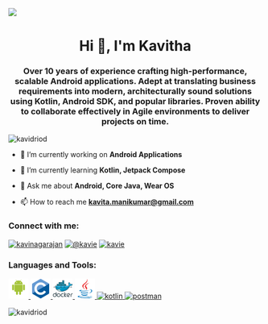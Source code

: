 <img src="https://media.licdn.com/dms/image/D5616AQG4FgRkyC7ZDg/profile-displaybackgroundimage-shrink_200_800/0/1696607779489?e=2147483647&v=beta&t=179FyFTtXgU_VM2F8gvHhz9OCPUpdBG-ze7LwhMFX7Y" width="1000"></img>
<h1 align="center">Hi 👋, I'm Kavitha</h1>
<h3 align="center">Over 10 years of experience crafting high-performance, scalable Android applications. Adept at translating business requirements into modern, architecturally sound solutions using Kotlin, Android SDK, and popular libraries. Proven ability to collaborate effectively in Agile environments to deliver projects on time.</h3>

<p align="left"> <img src="https://komarev.com/ghpvc/?username=kavidriod&label=Profile%20views&color=0e75b6&style=flat" alt="kavidriod" /> </p>

- 🔭 I’m currently working on **Android Applications**

- 🌱 I’m currently learning **Kotlin, Jetpack Compose**

- 💬 Ask me about **Android, Core Java, Wear OS**

- 📫 How to reach me **kavita.manikumar@gmail.com**

<h3 align="left">Connect with me:</h3>
<p align="left">
<a href="https://linkedin.com/in/kavinagarajan" target="blank"><img align="center" src="https://raw.githubusercontent.com/rahuldkjain/github-profile-readme-generator/master/src/images/icons/Social/linked-in-alt.svg" alt="kavinagarajan" height="30" width="40" /></a>
<a href="https://medium.com/@kavie" target="blank"><img align="center" src="https://raw.githubusercontent.com/rahuldkjain/github-profile-readme-generator/master/src/images/icons/Social/medium.svg" alt="@kavie" height="30" width="40" /></a>
<a href="https://www.leetcode.com/kavie" target="blank"><img align="center" src="https://raw.githubusercontent.com/rahuldkjain/github-profile-readme-generator/master/src/images/icons/Social/leet-code.svg" alt="kavie" height="30" width="40" /></a>
</p>

<h3 align="left">Languages and Tools:</h3>
<p align="left"> <a href="https://developer.android.com" target="_blank" rel="noreferrer"> <img src="https://raw.githubusercontent.com/devicons/devicon/master/icons/android/android-original-wordmark.svg" alt="android" width="40" height="40"/> </a> <a href="https://www.cprogramming.com/" target="_blank" rel="noreferrer"> <img src="https://raw.githubusercontent.com/devicons/devicon/master/icons/c/c-original.svg" alt="c" width="40" height="40"/> </a> <a href="https://www.docker.com/" target="_blank" rel="noreferrer"> <img src="https://raw.githubusercontent.com/devicons/devicon/master/icons/docker/docker-original-wordmark.svg" alt="docker" width="40" height="40"/> </a> <a href="https://www.java.com" target="_blank" rel="noreferrer"> <img src="https://raw.githubusercontent.com/devicons/devicon/master/icons/java/java-original.svg" alt="java" width="40" height="40"/> </a> <a href="https://kotlinlang.org" target="_blank" rel="noreferrer"> <img src="https://www.vectorlogo.zone/logos/kotlinlang/kotlinlang-icon.svg" alt="kotlin" width="40" height="40"/> </a> <a href="https://postman.com" target="_blank" rel="noreferrer"> <img src="https://www.vectorlogo.zone/logos/getpostman/getpostman-icon.svg" alt="postman" width="40" height="40"/> </a> </p>

<p><img align="center" src="https://github-readme-stats.vercel.app/api/top-langs?username=kavidriod&show_icons=true&locale=en&layout=compact" alt="kavidriod" /></p>
